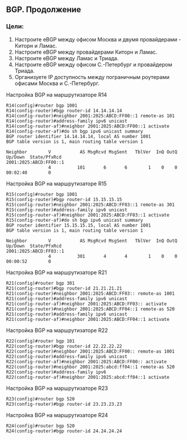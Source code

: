 ## BGP. Продолжение

### Цели:
1) Настроите eBGP между офисом Москва и двумя провайдерами - Киторн и Ламас.
2) Настроите eBGP между провайдерами Киторн и Ламас.
3) Настроите eBGP между Ламас и Триада.
4) Настроите eBGP между офисом С.-Петербург и провайдером Триада.
5) Организуете IP доступность между пограничным роутерами офисами Москва и С.-Петербург.

Настройка BGP на маршрутизаторе R14
```
R14(config)#router bgp 1001
R14(config-router)#bgp router-id 14.14.14.14
R14(config-router)#neighbor 2001:2025:ABCD:FF00::1 remote-as 101
R14(config-router)#address-family ipv6 unicast
R14(config-router-af)#neighbor 2001:2025:ABCD:FF00::1 activate 
R14(config-router-af)#do sh bgp ipv6 unicast summary
BGP router identifier 14.14.14.14, local AS number 1001
BGP table version is 1, main routing table version 1

Neighbor        V           AS MsgRcvd MsgSent   TblVer  InQ OutQ Up/Down  State/PfxRcd
2001:2025:ABCD:FF00::1
                4          101       6       6        1    0    0 00:02:40        0
```

Настройка BGP на маршрутизаторе R15
```
R15(config)#router bgp 1001
R15(config-router)#bgp router-id 15.15.15.15
R15(config-router)#neighbor 2001:2025:ABCD:FF03::1 remote-as 301
R15(config-router)#address-family ipv6 unicast
R15(config-router-af)#neighbor 2001:2025:ABCD:FF03::1 activate 
R15(config-router-af)#do sh bgp ipv6 unicast summary
BGP router identifier 15.15.15.15, local AS number 1001
BGP table version is 1, main routing table version 1

Neighbor        V           AS MsgRcvd MsgSent   TblVer  InQ OutQ Up/Down  State/PfxRcd
2001:2025:ABCD:FF03::1
                4          301       4       4        1    0    0 00:00:52        0

```

Настройка BGP на маршрутизаторе R21
```
R21(config)#router bgp 301
R21(config-router)#bgp router-id 21.21.21.21
R21(config-router)#neighbor 2001:2025:ABCD:FF03:: remote-as 1001
R21(config-router)#address-family ipv6 unicast
R21(config-router-af)#neighbor 2001:2025:ABCD:FF03:: activate 
R21(config-router)#neighbor 2001:2025:ABCD:FF04::1 remote-as 520
R21(config-router)#address-family ipv6 unicast                  
R21(config-router-af)#neighbor 2001:2025:ABCD:FF04::1 activate 
```

Настройка BGP на маршрутизаторе R22
```
R22(config)#router bgp 101
R22(config-router)#bgp router-id 22.22.22.22
R22(config-router)#neighbor 2001:2025:ABCD:FF00:: remote-as 1001
R22(config-router)#address-family ipv6 unicast
R22(config-router-af)#neighbor 2001:2025:ABCD:FF00:: activate 
R22(config-router)#neighbor 2001:2025:abcd:ff04::1 remote-as 520
R22(config-router)#address-family ipv6 
R22(config-router-af)#neighbor 2001:2025:abcd:ff04::1 activate 

```
Настройка BGP на маршрутизаторе R23
```
R23(config)#router bgp 520
R23(config-router)#bgp router-id 23.23.23.23

```

Настройка BGP на маршрутизаторе R24
```
R24(config)#router bgp 520
R24(config-router)#bgp router-id 24.24.24.24

```